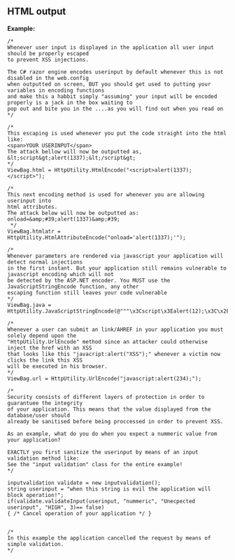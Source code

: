 HTML output
-------

**Example:**


	/*
	Whenever user input is displayed in the application all user input should be properly escaped 
	to prevent XSS injections.

	The C# razor engine encodes userinput by default whenever this is not disabled in the web.config
	when outputted on screen, BUT you should get used to putting your variables in encoding functions
	and make this a habbit simply "assuming" your input will be encoded properly is a jack in the box waiting to
	pop out and bite you in the ....as you will find out when you read on
	*/

	/*
	This escaping is used whenever you put the code straight into the html like:
	<span>YOUR USERINPUT</span>
	The attack bellow will now be outputted as,
	&lt;script&gt;alert(1337);&lt;/script&gt;
	*/
	ViewBag.html = HttpUtility.HtmlEncode("<script>alert(1337);</script>");

	/*
	This next encoding method is used for whenever you are allowing userinput into 
	html attributes.
	The attack below will now be outputted as:
	onload=&amp;#39;alert(1337)&amp;#39;
	 */
	ViewBag.htmlatr = HttpUtility.HtmlAttributeEncode("onload='alert(1337);'");

	/*
	Whenever parameters are rendered via javascript your application will detect normal injections
	in the first instant. But your application still remains vulnerable to javascript encoding which will not
	be detected by the ASP.NET encoder. You MUST use the JavaScriptStringEncode function, any other 
	escaping function still leaves your code vulnerable
	*/
	ViewBag.java = HttpUtility.JavaScriptStringEncode(@"""\x3Cscript\x3Ealert(12);\x3C\x2Fscript\x3E""");
   
	/*
	Whenever a user can submit an link/AHREF in your application you must solely depend upon the
	"HttpUtility.UrlEncode" method since an attacker could otherwise inject the href with an XSS
	that looks like this "javacript:alert("XSS");" whenever a victim now clicks the link this XSS
	will be executed in his browser.
	*/ 
	ViewBag.url = HttpUtility.UrlEncode("javascript:alert(234);");

	/*
	Security consists of different layers of protection in order to guarantuee the integrity
	of your application. This means that the value displayed from the database/user should
	already be sanitised before being proccessed in order to prevent XSS.
	
	As an example, what do you do when you expect a nummeric value from your application?
	
	EXACTLY you first sanitize the userinput by means of an input validation method like:
	See the "input validation" class for the entire example!
	*/

	inputvalidation validate = new inputvalidation();
	string userinput = "when this string is evil the application will block operation!";
	if(validate.validateInput(userinput, "nummeric", "Unecpected userinput", "HIGH", 3)== false)
	{ /* Cancel operation of your application */ }
	

	/*
	In this example the application cancelled the request by means of simple validation.
	*/